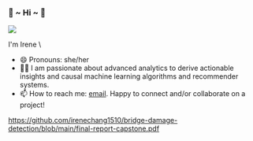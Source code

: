 ### 👋  ~ Hi ~ 👋 

[![](https://cdn.dribbble.com/users/2646423/screenshots/5507196/media/5540b367737027abdae6ef05bbc2e475.gif)](https://dribbble.com/shots/5507196-women-who-code)

<!--
**irenechang1510/irenechang1510** is a ✨ _special_ ✨ repository because its `README.md` (this file) appears on your GitHub profile.

Here are some ideas to get you started:

- 🔭 I’m currently working on ...
- 🌱 I’m currently learning ...
- 👯 I’m looking to collaborate on ...
- 🤔 I’m looking for help with ...
- 💬 Ask me about ...
- 📫 How to reach me: ...
- 😄 Pronouns: ...
- ⚡ Fun fact: ...
-->

I'm Irene \

- 😄 Pronouns: she/her
- 👩‍💻 I am passionate about advanced analytics to derive actionable insights and causal machine learning algorithms and recommender systems.
- 📫 How to reach me: [email](mailto:binh.chang@tufts.edu). Happy to connect and/or collaborate on a project!

https://github.com/irenechang1510/bridge-damage-detection/blob/main/final-report-capstone.pdf
